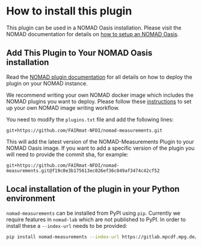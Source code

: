 # How to install this plugin

This plugin can be used in a NOMAD Oasis installation. Please visit the NOMAD documentation for details on [how to setup an NOMAD Oasis](https://nomad-lab.eu/prod/v1/staging/docs/howto/oasis/install.html).



## Add This Plugin to Your NOMAD Oasis installation

Read the [NOMAD plugin documentation](https://nomad-lab.eu/prod/v1/staging/docs/howto/oasis/plugins_install.html) for all details on how to deploy the plugin on your NOMAD instance.

We recommend writing your own NOMAD docker image which includes the NOMAD plugins you want to deploy. Please follow these [instructions](https://nomad-lab.eu/prod/v1/staging/docs/howto/oasis/plugins_install.html) to set up your own NOMAD image writing workflow.

You need to modify the `plugins.txt` file and add the following lines:

```
git+https://github.com/FAIRmat-NFDI/nomad-measurements.git
``` 

This will add the latest version of the NOMAD-Measurements Plugin to your NOMAD Oasis image. 
If you want to add a specific version of the plugin you will need to provide the commit sha, for example:

```
git+https://github.com/FAIRmat-NFDI/nomad-measurements.git@f19c0e3b175613ec026ef36c849af3474c42cf52
```

## Local installation of the plugin in your Python environment

`nomad-measurements` can be installed from PyPI using `pip`.
Currently we require features in `nomad-lab` which are not published to PyPI.
In order to install these a `--index-url` needs to be provided:
```sh
pip install nomad-measurements --index-url https://gitlab.mpcdf.mpg.de/api/v4/projects/2187/packages/pypi/simple
```


